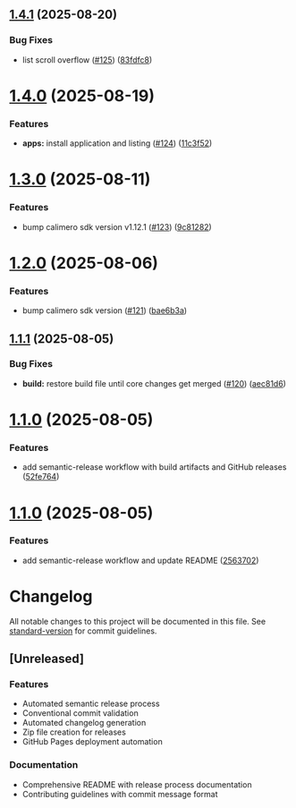 ## [1.4.1](https://github.com/calimero-network/admin-dashboard/compare/v1.4.0...v1.4.1) (2025-08-20)


### Bug Fixes

* list scroll overflow ([#125](https://github.com/calimero-network/admin-dashboard/issues/125)) ([83fdfc8](https://github.com/calimero-network/admin-dashboard/commit/83fdfc8c5b380172344d2c1aafc8433bed0ea3ba))

# [1.4.0](https://github.com/calimero-network/admin-dashboard/compare/v1.3.0...v1.4.0) (2025-08-19)


### Features

* **apps:** install application and listing ([#124](https://github.com/calimero-network/admin-dashboard/issues/124)) ([11c3f52](https://github.com/calimero-network/admin-dashboard/commit/11c3f52b7b64488307bb6ea73e1141841fa72bae))

# [1.3.0](https://github.com/calimero-network/admin-dashboard/compare/v1.2.0...v1.3.0) (2025-08-11)


### Features

* bump calimero sdk version v1.12.1 ([#123](https://github.com/calimero-network/admin-dashboard/issues/123)) ([9c81282](https://github.com/calimero-network/admin-dashboard/commit/9c81282daf241f6b120ad0a4d6728a29ee072087))

# [1.2.0](https://github.com/calimero-network/admin-dashboard/compare/v1.1.1...v1.2.0) (2025-08-06)


### Features

* bump calimero sdk version ([#121](https://github.com/calimero-network/admin-dashboard/issues/121)) ([bae6b3a](https://github.com/calimero-network/admin-dashboard/commit/bae6b3a783adc0f10348a4c429feea807fece23d))

## [1.1.1](https://github.com/calimero-network/admin-dashboard/compare/v1.1.0...v1.1.1) (2025-08-05)


### Bug Fixes

* **build:** restore build file until core changes get merged ([#120](https://github.com/calimero-network/admin-dashboard/issues/120)) ([aec81d6](https://github.com/calimero-network/admin-dashboard/commit/aec81d6eb2229050493385e773aad62336d44e9b))

# [1.1.0](https://github.com/calimero-network/admin-dashboard/compare/v1.0.1...v1.1.0) (2025-08-05)


### Features

* add semantic-release workflow with build artifacts and GitHub releases ([52fe764](https://github.com/calimero-network/admin-dashboard/commit/52fe764136b16a952c6985b77f99823111099498))

# [1.1.0](https://github.com/calimero-network/admin-dashboard/compare/v1.0.1...v1.1.0) (2025-08-05)


### Features

* add semantic-release workflow and update README ([2563702](https://github.com/calimero-network/admin-dashboard/commit/256370245cc531c4d8a9b5a2669e549d3f22dc76))

# Changelog

All notable changes to this project will be documented in this file. See [standard-version](https://github.com/conventional-changelog/standard-version) for commit guidelines.

## [Unreleased]

### Features

- Automated semantic release process
- Conventional commit validation
- Automated changelog generation
- Zip file creation for releases
- GitHub Pages deployment automation

### Documentation

- Comprehensive README with release process documentation
- Contributing guidelines with commit message format
